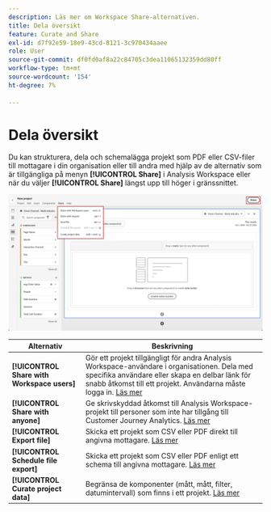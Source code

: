```yaml
---
description: Läs mer om Workspace Share-alternativen.
title: Dela översikt
feature: Curate and Share
exl-id: d7f92e59-18e9-43cd-8121-3c970434aaee
role: User
source-git-commit: df0fd0af8a22c84705c3dea11065132359dd80ff
workflow-type: tm+mt
source-wordcount: '154'
ht-degree: 7%

---
```


# Dela översikt

Du kan strukturera, dela och schemalägga projekt som PDF eller CSV-filer till mottagare i din organisation eller till andra med hjälp av de alternativ som är tillgängliga på menyn **[!UICONTROL Share]** i Analysis Workspace eller när du väljer **[!UICONTROL Share]** längst upp till höger i gränssnittet.

![Delningsalternativ](assets/share-options.png)

| Alternativ | Beskrivning |
|---|---|
| **[!UICONTROL Share with Workspace users]** | Gör ett projekt tillgängligt för andra Analysis Workspace-användare i organisationen. Dela med specifika användare eller skapa en delbar länk för snabb åtkomst till ett projekt. Användarna måste logga in. [Läs mer](/help/analysis-workspace/curate-share/share-projects.md) |
| **[!UICONTROL Share with anyone]** | Ge skrivskyddad åtkomst till Analysis Workspace-projekt till personer som inte har tillgång till Customer Journey Analytics. [Läs mer](/help/analysis-workspace/curate-share/share-projects.md) |
| **[!UICONTROL Export file]** | Skicka ett projekt som CSV eller PDF direkt till angivna mottagare. [Läs mer](/help/analysis-workspace/export/t-schedule-report.md) |
| **[!UICONTROL Schedule file export]** | Skicka ett projekt som CSV eller PDF enligt ett schema till angivna mottagare. [Läs mer](/help/analysis-workspace/export/t-schedule-report.md) |
| **[!UICONTROL Curate project data]** | Begränsa de komponenter (mått, mått, filter, datumintervall) som finns i ett projekt. [Läs mer](/help/analysis-workspace/curate-share/curate.md) |
